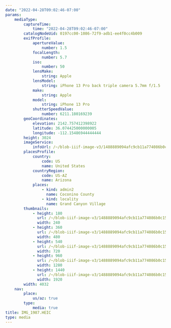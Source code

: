 ```yaml
---
date: "2022-04-28T09:02:46-07:00"
params:
    mediaType:
        captureTime:
            time: "2022-04-28T09:02:46-07:00"
        catalogNodeUid: 0197cc00-1086-72f9-adb1-ee4f0cc4b009
        exifProfile:
            apertureValue:
                number: 1.5
            focalLength:
                number: 5.7
            iso:
                number: 50
            lensMake:
                string: Apple
            lensModel:
                string: iPhone 13 Pro back triple camera 5.7mm f/1.5
            make:
                string: Apple
            model:
                string: iPhone 13 Pro
            shutterSpeedValue:
                number: 6211.180169239
        geoCoordinates:
            elevation: 2142.757412398922
            latitude: 36.074425000000005
            longitude: -112.15486944444444
        height: 3024
        imageService:
            infoUrl: /~/blob-iiif-image-v3/1488889094afc9cb11a774086b0c150ea32d968946555ddf87f2a45ae4f5a2bf/info.json
        placesProfile:
            country:
                code: US
                name: United States
            countryRegion:
                code: US-AZ
                name: Arizona
            places:
                - kind: admin2
                  name: Coconino County
                - kind: locality
                  name: Grand Canyon Village
        thumbnails:
            - height: 180
              url: /~/blob-iiif-image-v3/1488889094afc9cb11a774086b0c150ea32d968946555ddf87f2a45ae4f5a2bf/full/240%2C180/0/default.jpg
              width: 240
            - height: 360
              url: /~/blob-iiif-image-v3/1488889094afc9cb11a774086b0c150ea32d968946555ddf87f2a45ae4f5a2bf/full/480%2C360/0/default.jpg
              width: 480
            - height: 540
              url: /~/blob-iiif-image-v3/1488889094afc9cb11a774086b0c150ea32d968946555ddf87f2a45ae4f5a2bf/full/720%2C540/0/default.jpg
              width: 720
            - height: 960
              url: /~/blob-iiif-image-v3/1488889094afc9cb11a774086b0c150ea32d968946555ddf87f2a45ae4f5a2bf/full/1280%2C960/0/default.jpg
              width: 1280
            - height: 1440
              url: /~/blob-iiif-image-v3/1488889094afc9cb11a774086b0c150ea32d968946555ddf87f2a45ae4f5a2bf/full/1920%2C1440/0/default.jpg
              width: 1920
        width: 4032
    nav:
        place:
            us/az: true
        type:
            media: true
title: IMG_1987.HEIC
type: media
---
```

